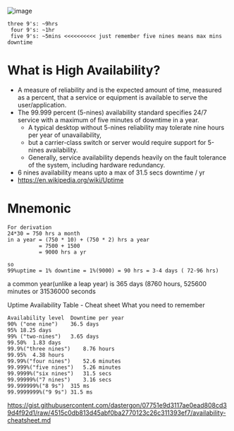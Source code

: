 ![image](https://user-images.githubusercontent.com/466385/234746032-5558a52a-0cb3-47d4-b7a8-e5921bb91b9e.png)
```
three 9's: ~9hrs
 four 9's: ~1hr
 five 9's: ~5mins <<<<<<<<<< just remember five nines means max mins downtime
```

# What is High Availability?
- A  measure of reliability and is the expected amount of time, measured as a percent, that a service or equipment is available to serve the user/application.
- The 99.999 percent (5-nines) availability standard specifies 24/7 service with a maximum of five minutes of downtime in a year. 
  - A typical desktop without 5-nines reliability may tolerate nine hours per year of unavailability,
  - but a carrier-class switch or server would require support for 5-nines availability.
  - Generally, service availability depends heavily on the fault tolerance of the system, including hardware redundancy.
- 6 nines availability means upto a max of 31.5 secs downtime / yr
- https://en.wikipedia.org/wiki/Uptime


# Mnemonic
```
For derivation
24*30 = 750 hrs a month
in a year = (750 * 10) + (750 * 2) hrs a year
          = 7500 + 1500
          = 9000 hrs a yr
          
so
99%uptime = 1% downtime = 1%(9000) = 90 hrs = 3-4 days ( 72-96 hrs)
```
a common year(unlike a leap year) is 365 days (8760 hours, 525600 minutes or 31536000 seconds


Uptime
Availability Table - Cheat sheet
What you need to remember
```
Availability level	Downtime per year
90% ("one nine")	36.5 days
95%	18.25 days
99% ("two-nines")	3.65 days
99.50%	1.83 days
99.9%("three nines")	8.76 hours
99.95%	4.38 hours
99.99%("four nines")	52.6 minutes
99.999%("five nines")	5.26 minutes
99.9999%("six nines")	31.5 secs
99.99999%("7 nines")	3.16 secs
99.999999%("8 9s")	315 ms
99.9999999%("9 9s")	31.5 ms
```
https://gist.githubusercontent.com/dastergon/07751e9d3117ae0ead808cd39d4f92d1/raw/4515c0db813d45abf0ba2770123c26c311393ef7/availability-cheatsheet.md
